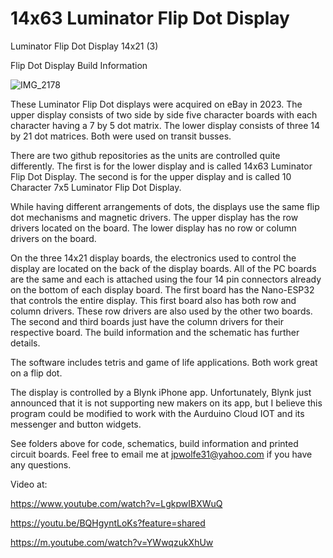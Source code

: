 # 14x63 Luminator Flip Dot Display
Luminator Flip Dot Display 14x21 (3)

Flip Dot Display Build Information

![IMG_2178](https://github.com/user-attachments/assets/3ae5ba9a-99da-4f12-9b67-abaf8a084262)

These Luminator Flip Dot displays were acquired on eBay in 2023.  The upper display consists of two side by side five character boards with each character having a 7 by 5 dot matrix.  The lower display consists of three 14 by 21 dot matrices.  Both were used on transit busses.

There are two github repositories as the units are controlled quite differently.  The first is for the lower display and is called 14x63 Luminator Flip Dot Display.  The second is for the upper display and is called 10 Character 7x5 Luminator Flip Dot Display.

While having different arrangements of dots, the displays use the same flip dot mechanisms and magnetic drivers.  The upper display has the row drivers located on the board.  The lower display has no row or column drivers on the board.  

On the three 14x21 display boards, the electronics used to control the display are located on the back of the display boards.  All of the PC boards are the same and each is attached using the four 14 pin connectors already on the bottom of each display board.  The first board has the Nano-ESP32 that controls the entire display.  This first board also has both row and column drivers.  These row drivers are also used by the other two boards.  The second and third boards just have the column drivers for their respective board.  The build information and the schematic has further details.

The software includes tetris and game of life applications.  Both work great on a flip dot.  

The display is controlled by a Blynk iPhone app.  Unfortunately, Blynk just announced that it is not supporting new makers on its app, but I believe this program could be modified to work with the Aurduino Cloud IOT and its messenger and button widgets.

See folders above for code, schematics, build information and printed circuit boards. Feel free to email me at jpwolfe31@yahoo.com if you have any questions.

Video at:

https://www.youtube.com/watch?v=LgkpwIBXWuQ

https://youtu.be/BQHgyntLoKs?feature=shared

https://m.youtube.com/watch?v=YWwqzukXhUw


